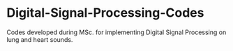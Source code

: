 # Digital-Signal-Processing-Codes
Codes developed during MSc. for implementing Digital Signal Processing on lung and heart sounds.
